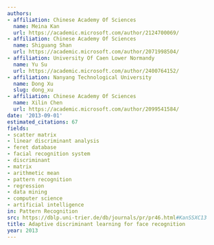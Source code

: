```yaml
---
authors:
- affiliation: Chinese Academy Of Sciences
  name: Meina Kan
  url: https://academic.microsoft.com/author/2124700069/
- affiliation: Chinese Academy Of Sciences
  name: Shiguang Shan
  url: https://academic.microsoft.com/author/2071998504/
- affiliation: University Of Caen Lower Normandy
  name: Yu Su
  url: https://academic.microsoft.com/author/2400764152/
- affiliation: Nanyang Technological University
  name: Dong Xu
  slug: dong_xu
- affiliation: Chinese Academy Of Sciences
  name: Xilin Chen
  url: https://academic.microsoft.com/author/2099541584/
date: '2013-09-01'
estimated_citations: 67
fields:
- scatter matrix
- linear discriminant analysis
- feret database
- facial recognition system
- discriminant
- matrix
- arithmetic mean
- pattern recognition
- regression
- data mining
- computer science
- artificial intelligence
in: Pattern Recognition
src: https://dblp.uni-trier.de/db/journals/pr/pr46.html#KanSSXC13
title: Adaptive discriminant learning for face recognition
year: 2013
---
```

